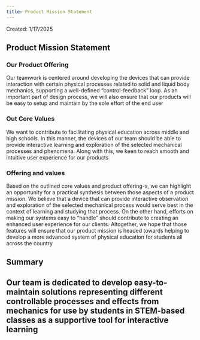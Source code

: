 ```yaml
---
title: Product Mission Statement
---
```


Created: 1/17/2025


## Product Mission Statement

### Our Product Offering
Our teamwork is centered around developing the devices that can provide interaction with certain physical processes related to solid and liquid body mechanics, supporting a well-defined “control-feedback” loop. As an important part of design process, we will also ensure that our products will be easy to setup and maintain by the sole effort of the end user

### Out Core Values 
We want to contribute to facilitating physical education across middle and high schools. In this manner, the devices of our team should be able to provide interactive learning and exploration of the selected mechanical processes and phenomena. Along with this, we keen to reach smooth and intuitive user experience for our products

### Offering and values
Based on the outlined core values and product offering-s, we can highlight an opportunity for a practical synthesis between those aspects of a product mission. We believe that a device that can provide interactive observation and exploration of the selected mechanical process would serve best in the context of learning and studying that process. On the other hand, efforts on making our systems easy to “handle” should contribute to creating an enhanced user experience for our clients. Altogether, we hope that those features will ensure that our product mission is headed towards helping to develop a more advanced system of physical education for students all across the country

## Summary
## Our team is dedicated to develop easy-to-maintain solutions representing different controllable processes and effects from mechanics for use by students in STEM-based classes as a supportive tool for interactive learning

